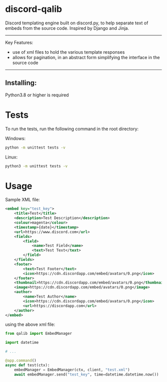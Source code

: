 # discord-qalib

Discord templating engine built on discord.py, to help separate text of embeds from the source code. 
Inspired by Django and Jinja.

-----
Key Features:
- use of xml files to hold the various template responses
- allows for pagination, in an abstract form simplifying the interface in the source code
-----

## Installing: 
Python3.8 or higher is required

# Tests
To run the tests, run the following command in the root directory:

Windows:
```bash
python -m unittest tests -v 
```

Linux:
```bash
python3 -m unittest tests -v
```

# Usage

Sample XML file:
```xml
<embed key="test_key">
    <title>Test</title>
    <description>Test Description</description>
    <colour>magenta</colour>
    <timestamp>{date}</timestamp>
    <url>https://www.discord.com</url>
    <fields>
        <field>
            <name>Test Field</name>
            <text>Test Text</text>
        </field>
    </fields>
    <footer>
        <text>Test Footer</text>
        <icon>https://cdn.discordapp.com/embed/avatars/0.png</icon>
    </footer>
    <thumbnail>https://cdn.discordapp.com/embed/avatars/0.png</thumbnail>
    <image>https://cdn.discordapp.com/embed/avatars/0.png</image>
    <author>
        <name>Test Author</name>
        <icon>https://cdn.discordapp.com/embed/avatars/0.png</icon>
        <url>https://discordapp.com</url>
    </author>
</embed>
```

using the above xml file:
```python
from qalib import EmbedManager

import datetime

# ...

@app.command()
async def test(ctx):
    embedManager = EmbedManager(ctx, client, "test.xml")
    await embedManager.send("test_key", time=datetime.datetime.now())
```
